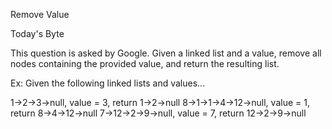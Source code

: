 Remove Value

Today's Byte

This question is asked by Google. Given a linked list and a value, remove all nodes containing the provided value, and return the resulting list.

Ex: Given the following linked lists and values...

1->2->3->null, value = 3, return 1->2->null
8->1->1->4->12->null, value = 1, return 8->4->12->null
7->12->2->9->null, value = 7, return 12->2->9->null